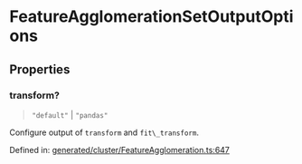 # FeatureAgglomerationSetOutputOptions

## Properties

### transform?

> `"default"` \| `"pandas"`

Configure output of `transform` and `fit\_transform`.

Defined in:  [generated/cluster/FeatureAgglomeration.ts:647](https://github.com/transitive-bullshit/scikit-learn-ts/blob/92ab806/packages/sklearn/src/generated/cluster/FeatureAgglomeration.ts#L647)
